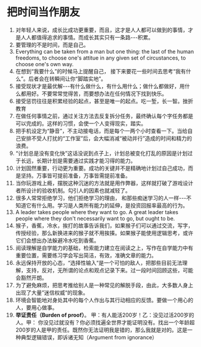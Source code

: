 # 把时间当作朋友

1. 对年轻人来说，成长比成功更重要，而且，这才是人人都可以做到的事情，才是人人都值得追求的事情。而成长其实只有一条路---积累。
2. 要管理的不是时间，而是自己。
3. Everything can be taken from a man but one thing: the last of the human freedoms, to choose one's attitue in any given set of circustances, to choose one's own way. 
4. 在想到“我要什么”的时候马上提醒自己， 接下来要花一些时间去思考“我有什么”。后者会在转瞬间让你“脚踏实地”。
5. 接受现状才是最优解---有什么做什么，有什么用什么；做什么都做好，用什么都用好。不要常常觉得苦，而要想办法在任何情况下找到快乐。
6. 接受惩罚往往是积累经验的起点，甚至是唯一的起点。吃一堑，长一智。挫折教育
7. 在做任何事情之前，通过关注方法去反复拆分任务，最终确认每个字任务都是可以完成的。这样的习惯，会使一个人变得现实，踏实。 
8. 把手机设定为“静音”，不主动接电话，而是每个一两个小时查看一下。当给自己安排不受人打扰的“工作室”后，会大幅消减“被动并行”造成的时间和精力的浪费。
9. “计划总是没有变化快”这话没说到点子上，计划总被变化打乱的原因是计划过于长远，长期计划是需要通过实践才能习得的能力。
10. 计划固然重要，行动更为重要。成功的关键并不是精确地计划过自己成功，而是坚持。万事皆可提前准备，万事皆需提前准备。
11. 当你玩游戏上瘾，摆脱这种沉迷的方法就是用作弊器，这样就打破了游戏设计者所设计的验收机制。勾引人的因素也就减轻了。
12. 很多人常常拒绝学习，他们拒绝学习的理由， 和那些痴迷学习的人一样---不知道它有什么用。学习是人类所有能力的延伸，是投资回报率最高的行为。
13. A leader takes people where they want to go. A great leader takes people where they don't necessarily want to go, but ought to be. 
14. 猴子，香蕉，冷水，挨打的故事告诉我们，如果猴子们可以通过交流，写字，传授经验，那么新换进来的猴子就不用挨揍。如果猴子能使用逻辑思考，或许它们会想出办法躲避冷水吃到香蕉。
15. 阅读理解是自学能力的基础，检索能力建立在阅读之上，写作在自学能力中有重要位置，需要练习学会写出简洁，有效，准确文章的能力。
16. 永远保持开放的心态，“选择性输入“是一个可怕的敌人，把那些目前无法理解，支持，反对，无所谓的论点和观点记录下来。过一段时间回顾这些，可能会豁然开朗。 
17. 为了避免麻烦，把思考推给别人是一种常见的解脱手段，由此，大多数人身上出现了大量”迷信权威“的现象。
18. 环境会智能地对身处其中的每个人作出与其行动相应的反馈。要做一个用心的人，要用心做事。
19. **举证责任（Burden of proof）**。 甲：有人能活200岁！乙：没见过活200岁的人。甲： 你没见过就没有？你必须找遍全世界才能证明没有。找出一个年龄超200岁的人是甲的责任。既然你无法证明我是错的，那么我就是对的。这是一种典型逻辑错误，即诉诸无知（Argument from ignorance）
